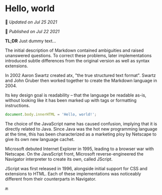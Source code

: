 # Hello, world

🔄 _Updated on Jul 25 2021_

📅 _Published on Jul 22 2021_

**TL;DR** Just dummy text...

The initial description of Markdown contained ambiguities and raised unanswered questions. To correct these problems, later implementations introduced subtle differences from the original version as well as syntax extensions.

In 2002 Aaron Swartz created atx, "the true structured text format". Swartz and John Gruber then worked together to create the Markdown language in 2004.

Its key design goal is readability – that the language be readable as-is, without looking like it has been marked up with tags or formatting instructions.

```js
document.body.innerHTML = 'Hello, world!';
```

The choice of the JavaScript name has caused confusion, implying that it is directly related to Java. Since Java was the hot new programming language at the time, this has been characterized as a marketing ploy by Netscape to give its own new language cachet.

Microsoft debuted Internet Explorer in 1995, leading to a browser war with Netscape. On the JavaScript front, Microsoft reverse-engineered the Navigator interpreter to create its own, called JScript.

JScript was first released in 1996, alongside initial support for CSS and extensions to HTML. Each of these implementations was noticeably different from their counterparts in Navigator.

🔚
